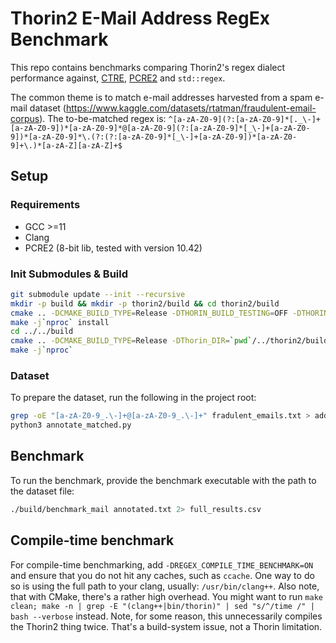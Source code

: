 # Thorin2 E-Mail Address RegEx Benchmark

This repo contains benchmarks comparing Thorin2's regex dialect performance against, [CTRE](https://github.com/hanickadot/compile-time-regular-expressions), [PCRE2](pcre.org) and `std::regex`.

The common theme is to match e-mail addresses harvested from a spam e-mail dataset (https://www.kaggle.com/datasets/rtatman/fraudulent-email-corpus).
The to-be-matched regex is:
`^[a-zA-Z0-9](?:[a-zA-Z0-9]*[._\-]+[a-zA-Z0-9])*[a-zA-Z0-9]*@[a-zA-Z0-9](?:[a-zA-Z0-9]*[_\-]+[a-zA-Z0-9])*[a-zA-Z0-9]*\.(?:(?:[a-zA-Z0-9]*[_\-]+[a-zA-Z0-9])*[a-zA-Z0-9]+\.)*[a-zA-Z][a-zA-Z]+$`

## Setup
### Requirements
- GCC >=11
- Clang
- PCRE2 (8-bit lib, tested with version 10.42)

### Init Submodules & Build
```sh
git submodule update --init --recursive
mkdir -p build && mkdir -p thorin2/build && cd thorin2/build
cmake .. -DCMAKE_BUILD_TYPE=Release -DTHORIN_BUILD_TESTING=OFF -DTHORIN_INSTALL_DEPENDENCIES=ON -DCMAKE_CXX_COMPILER=g++ -DCMAKE_C_COMPILER=gcc -DCMAKE_INSTALL_PREFIX=`pwd`/install
make -j`nproc` install
cd ../../build
cmake .. -DCMAKE_BUILD_TYPE=Release -DThorin_DIR=`pwd`/../thorin2/build/install/lib/cmake/thorin -DCMAKE_CXX_COMPILER=clang++ -DCMAKE_C_COMPILER=clang
make -j`nproc`
```

### Dataset
To prepare the dataset, run the following in the project root:
```sh
grep -oE "[a-zA-Z0-9_.\-]+@[a-zA-Z0-9_.\-]+" fradulent_emails.txt > addresses.txt
python3 annotate_matched.py
```

## Benchmark
To run the benchmark, provide the benchmark executable with the path to the dataset file:
```sh
./build/benchmark_mail annotated.txt 2> full_results.csv
```

## Compile-time benchmark
For compile-time benchmarking, add `-DREGEX_COMPILE_TIME_BENCHMARK=ON` and ensure that you do not hit any caches, such as `ccache`.
One way to do so is using the full path to your clang, usually: `/usr/bin/clang++`.
Also note, that with CMake, there's a rather high overhead. You might want to run `make clean; make -n | grep -E "(clang++|bin/thorin)" | sed "s/^/time /" | bash --verbose` instead.
Note, for some reason, this unnecessarily compiles the Thorin2 thing twice. That's a build-system issue, not a Thorin limitation.
